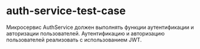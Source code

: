 # auth-service-test-case
Микросервис AuthService должен выполнять функции аутентификации и авторизации  пользователей. Аутентификацию и авторизацию пользователей реализовать с использованием JWT.

